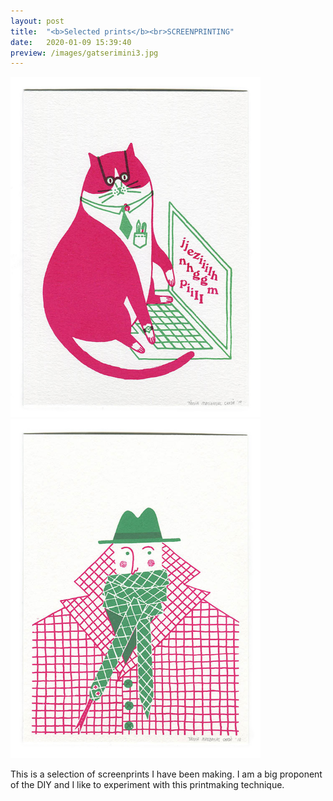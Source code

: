 ```yaml
---
layout: post
title:  "<b>Selected prints</b><br>SCREENPRINTING"
date:   2020-01-09 15:39:40
preview: /images/gatserimini3.jpg
---
```




<div class="row">

<div class="column">
 <img src="/images/seri1.jpg" alt="drawing" width="400">

</div>
 <div class="column">
<img src="/images/seri2.jpg" alt="drawing" width="400">
 </div>
 </div>

 This is a selection of screenprints I have been making. I am a big proponent of the DIY and I like to experiment with this printmaking technique. 
